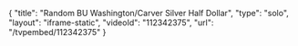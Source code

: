 {
    "title": "Random  BU Washington\/Carver Silver Half Dollar",
    "type": "solo",
    "layout": "iframe-static",
    "videoId": "112342375",
    "url": "\/tvpembed\/112342375"
}